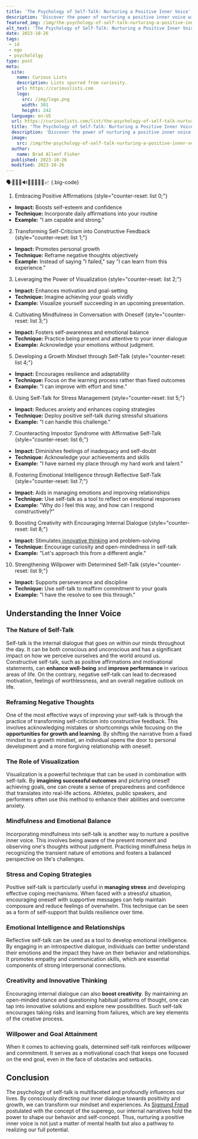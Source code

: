 ```yaml
---
title: 'The Psychology of Self-Talk: Nurturing a Positive Inner Voice'
description: 'Discover the power of nurturing a positive inner voice with "The Psychology of Self-Talk," a fascinating exploration into the curious world of self-reflection.'
featured_img: /img/the-psychology-of-self-talk-nurturing-a-positive-inner-voice.webp
alt_text: 'The Psychology of Self-Talk: Nurturing a Positive Inner Voice'
date: 2023-10-26
tags:
 - id
 - ego
 - psychololgy
type: post
meta:
  site:
    name: Curious Lists
    description: Lists spurred from curiosity.
    url: https://curiouslists.com
    logo:
      src: /img/logo.png
      width: 301
      height: 242
  language: en-US
  url: https://curiouslists.com/list/the-psychology-of-self-talk-nurturing-a-positive-inner-voice
  title: 'The Psychology of Self-Talk: Nurturing a Positive Inner Voice'
  description: 'Discover the power of nurturing a positive inner voice with "The Psychology of Self-Talk," a fascinating exploration into the curious world of self-reflection.'
  image:
    src: /img/the-psychology-of-self-talk-nurturing-a-positive-inner-voice.webp
  author:
    name: Brad Allenf Fisher
  published: 2023-10-26
  modified: 2023-10-26
---
```



🗣️🧠💭🤗🔊✨🌱🙌🏼😌📈 {.big-code}

1. Embracing Positive Affirmations {style="counter-reset: list 0;"}
  - **Impact:** Boosts self-esteem and confidence
  - **Technique:** Incorporate daily affirmations into your routine
  - **Example:** "I am capable and strong."

2. Transforming Self-Criticism into Constructive Feedback {style="counter-reset: list 1;"}
  - **Impact:** Promotes personal growth
  - **Technique:** Reframe negative thoughts objectively
  - **Example:** Instead of saying "I failed," say "I can learn from this experience."

3. Leveraging the Power of Visualization {style="counter-reset: list 2;"}
  - **Impact:** Enhances motivation and goal-setting
  - **Technique:** Imagine achieving your goals vividly
  - **Example:** Visualize yourself succeeding in an upcoming presentation.

4. Cultivating Mindfulness in Conversation with Oneself {style="counter-reset: list 3;"}
  - **Impact:** Fosters self-awareness and emotional balance
  - **Technique:** Practice being present and attentive to your inner dialogue
  - **Example:** Acknowledge your emotions without judgment.

5. Developing a Growth Mindset through Self-Talk {style="counter-reset: list 4;"}
  - **Impact:** Encourages resilience and adaptability
  - **Technique:** Focus on the learning process rather than fixed outcomes
  - **Example:** "I can improve with effort and time."

6. Using Self-Talk for Stress Management {style="counter-reset: list 5;"}
  - **Impact:** Reduces anxiety and enhances coping strategies
  - **Technique:** Deploy positive self-talk during stressful situations
  - **Example:** "I can handle this challenge."

7. Counteracting Impostor Syndrome with Affirmative Self-Talk {style="counter-reset: list 6;"}
  - **Impact:** Diminishes feelings of inadequacy and self-doubt
  - **Technique:** Acknowledge your achievements and skills
  - **Example:** "I have earned my place through my hard work and talent."

8. Fostering Emotional Intelligence through Reflective Self-Talk {style="counter-reset: list 7;"}
  - **Impact:** Aids in managing emotions and improving relationships
  - **Technique:** Use self-talk as a tool to reflect on emotional responses
  - **Example:** "Why do I feel this way, and how can I respond constructively?"

9. Boosting Creativity with Encouraging Internal Dialogue {style="counter-reset: list 8;"}
  - **Impact:** Stimulates[  innovative   thinking](https://curiouslists.com/list/exploring-the-internal-monologue-understanding-our-inner-voice) and problem-solving
  - **Technique:** Encourage curiosity and open-mindedness in self-talk
  - **Example:** "Let's approach this from a different angle."

10. Strengthening Willpower with Determined Self-Talk {style="counter-reset: list 9;"}
  - **Impact:** Supports perseverance and discipline
  - **Technique:** Use self-talk to reaffirm commitment to your goals
  - **Example:** "I have the resolve to see this through."

## Understanding the Inner Voice

### The Nature of Self-Talk

Self-talk is the internal dialogue that goes on within our minds throughout the day. It can be both conscious and unconscious and has a significant impact on how we perceive ourselves and the world around us. Constructive self-talk, such as positive affirmations and motivational statements, can **enhance well-being** and **improve performance** in various areas of life. On the contrary, negative self-talk can lead to decreased motivation, feelings of worthlessness, and an overall negative outlook on life.

### Reframing Negative Thoughts

One of the most effective ways of improving your self-talk is through the practice of transforming self-criticism into constructive feedback. This involves acknowledging mistakes or shortcomings while focusing on the **opportunities for growth and learning**. By shifting the narrative from a fixed mindset to a growth mindset, an individual opens the door to personal development and a more forgiving relationship with oneself.

### The Role of Visualization

Visualization is a powerful technique that can be used in combination with self-talk. By **imagining successful outcomes** and picturing oneself achieving goals, one can create a sense of preparedness and confidence that translates into real-life actions. Athletes, public speakers, and performers often use this method to enhance their abilities and overcome anxiety.

### Mindfulness and Emotional Balance

Incorporating mindfulness into self-talk is another way to nurture a positive inner voice. This involves being aware of the present moment and observing one's thoughts without judgment. Practicing mindfulness helps in recognizing the transient nature of emotions and fosters a balanced perspective on life's challenges.

### Stress and Coping Strategies

Positive self-talk is particularly useful in **managing stress** and developing effective coping mechanisms. When faced with a stressful situation, encouraging oneself with supportive messages can help maintain composure and reduce feelings of overwhelm. This technique can be seen as a form of self-support that builds resilience over time.

### Emotional Intelligence and Relationships

Reflective self-talk can be used as a tool to develop emotional intelligence. By engaging in an introspective dialogue, individuals can better understand their emotions and the impact they have on their behavior and relationships. It promotes empathy and communication skills, which are essential components of strong interpersonal connections.

### Creativity and Innovative Thinking

Encouraging internal dialogue can also **boost creativity**. By maintaining an open-minded stance and questioning habitual patterns of thought, one can tap into innovative solutions and explore new possibilities. Such self-talk encourages taking risks and learning from failures, which are key elements of the creative process.

### Willpower and Goal Attainment

When it comes to achieving goals, determined self-talk reinforces willpower and commitment. It serves as a motivational coach that keeps one focused on the end goal, even in the face of obstacles and setbacks.

## Conclusion

The psychology of self-talk is multifaceted and profoundly influences our lives. By consciously directing our inner dialogue towards positivity and growth, we can transform our mindset and experiences. As [Sigmund Freud](https://www.britannica.com/science/superego) postulated with the concept of the superego, our internal narratives hold the power to shape our behavior and self-concept. Thus, nurturing a positive inner voice is not just a matter of mental health but also a pathway to realizing our full potential.